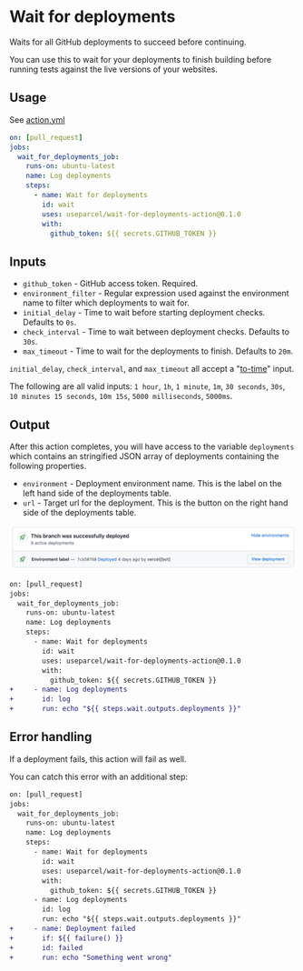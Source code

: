 # Wait for deployments

Waits for all GitHub deployments to succeed before continuing.

You can use this to wait for your deployments to finish building before running tests against the live versions of your websites.

## Usage

See [action.yml](https://github.com/useparcel/wait-for-deployments-action/blob/main/action.yml)

```yml
on: [pull_request]
jobs:
  wait_for_deployments_job:
    runs-on: ubuntu-latest
    name: Log deployments
    steps:
      - name: Wait for deployments
        id: wait
        uses: useparcel/wait-for-deployments-action@0.1.0
        with:
          github_token: ${{ secrets.GITHUB_TOKEN }}
```

## Inputs

- `github_token` - GitHub access token. Required.
- `environment_filter` - Regular expression used against the environment name to filter which deployments to wait for.
- `initial_delay` - Time to wait before starting deployment checks. Defaults to `0s`.
- `check_interval` - Time to wait between deployment checks. Defaults to `30s`.
- `max_timeout` - Time to wait for the deployments to finish. Defaults to `20m`.

`initial_delay`, `check_interval`, and `max_timeout` all accept a "[to-time](https://www.npmjs.com/package/to-time)" input.

The following are all valid inputs: `1 hour`, `1h`, `1 minute`, `1m`, `30 seconds`, `30s`, `10 minutes 15 seconds`, `10m 15s`, `5000 milliseconds`, `5000ms`.

## Output

After this action completes, you will have access to the variable `deployments` which contains an stringified JSON array of deployments containing the following properties.

- `environment` - Deployment environment name. This is the label on the left hand side of the deployments table.
- `url` - Target url for the deployment. This is the button on the right hand side of the deployments table.

![Deployments table screenshot from GitHub](./deployments.png)

```diff
on: [pull_request]
jobs:
  wait_for_deployments_job:
    runs-on: ubuntu-latest
    name: Log deployments
    steps:
      - name: Wait for deployments
        id: wait
        uses: useparcel/wait-for-deployments-action@0.1.0
        with:
          github_token: ${{ secrets.GITHUB_TOKEN }}
+     - name: Log deployments
+       id: log
+       run: echo "${{ steps.wait.outputs.deployments }}"
```

## Error handling

If a deployment fails, this action will fail as well.

You can catch this error with an additional step:

```diff
on: [pull_request]
jobs:
  wait_for_deployments_job:
    runs-on: ubuntu-latest
    name: Log deployments
    steps:
      - name: Wait for deployments
        id: wait
        uses: useparcel/wait-for-deployments-action@0.1.0
        with:
          github_token: ${{ secrets.GITHUB_TOKEN }}
      - name: Log deployments
        id: log
        run: echo "${{ steps.wait.outputs.deployments }}"
+     - name: Deployment failed
+       if: ${{ failure() }}
+       id: failed
+       run: echo "Something went wrong"
```
